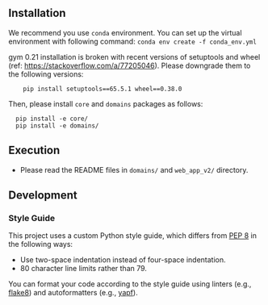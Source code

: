 
## Installation
We recommend you use `conda` environment. You can set up the virtual environment with following command:
```conda env create -f conda_env.yml ```

gym 0.21 installation is broken with recent versions of setuptools and wheel (ref: https://stackoverflow.com/a/77205046).
Please downgrade them to the following versions:
```
    pip install setuptools==65.5.1 wheel==0.38.0
```

Then, please install `core` and `domains` packages as follows:
```
  pip install -e core/
  pip install -e domains/
```

## Execution
* Please read the README files in `domains/` and `web_app_v2/` directory.


## Development

### Style Guide
This project uses a custom Python style guide, which differs from [PEP 8](https://www.python.org/dev/peps/pep-0008/) in the following ways:
- Use two-space indentation instead of four-space indentation.
- 80 character line limits rather than 79.

You can format your code according to the style guide using linters (e.g., [flake8](https://pypi.org/project/flake8/)) and autoformatters (e.g., [yapf](https://github.com/google/yapf)).
